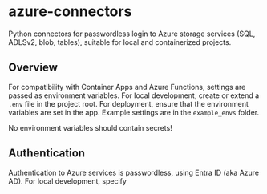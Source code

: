 # azure-connectors
Python connectors for passwordless login to Azure storage services (SQL, ADLSv2, blob, tables), suitable for local and containerized projects.

## Overview
For compatibility with Container Apps and Azure Functions, settings are passed as environment variables. For local development, create or extend a `.env` file in the project root. For deployment, ensure that the environment variables are set in the app. Example settings are in the `example_envs` folder.

No environment variables should contain secrets!

## Authentication
Authentication to Azure services is passwordless, using Entra ID (aka Azure AD). For local development, specify 